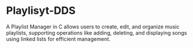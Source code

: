 # Playlisyt-DDS
A Playlist Manager in C allows users to create, edit, and organize music playlists, supporting operations like adding, deleting, and displaying songs using linked lists for efficient management.
